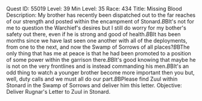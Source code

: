 Quest ID: 55019
Level: 39
Min Level: 35
Race: 434
Title: Missing Blood
Description: My brother has recently been dispatched out to the far reaches of our strength and posted within the encampment of Stonard.$B$BIt's not for me to question the Warchief's desires but I still do worry for my bother's safety out there, even if he is strong and good of health.$B$BIt has been months since we have last seen one another with all of the deployments, from one to the next, and now the Swamp of Sorrows of all places?$B$BThe only thing that has me at peace is that he had been promoted to a position of some power within the garrison there.$B$BIt's good knowing that maybe he is not on the very frontlines and is instead commanding his men.$B$BIt's an odd thing to watch a younger brother become more important then you but, well, duty calls and we must all do our part.$B$BPlease find Zuul within Stonard in the Swamp of Sorrows and deliver him this letter.
Objective: Deliver Rugnar's Letter to Zuul in Stonard.
